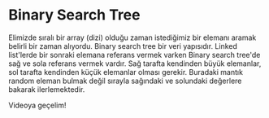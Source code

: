 Binary Search Tree
======

Elimizde sıralı bir array (dizi) olduğu zaman istediğimiz bir elemanı aramak belirli bir zaman alıyordu. Binary search tree bir veri yapısıdır. Linked list'lerde bir sonraki elemana referans vermek varken Binary search tree'de sağ ve sola referans vermek vardır. Sağ tarafta kendinden büyük elemanlar, sol tarafta kendinden küçük elemanlar olması gerekir. Buradaki mantık random eleman bulmak değil sırayla sağındaki ve solundaki değerlere bakarak ilerlemektedir.

Videoya geçelim!
